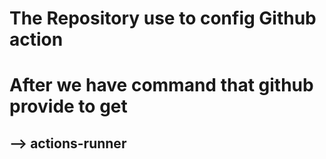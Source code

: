 # The Repository use to config Github action 

# After we have command that github  provide to get 
## --> actions-runner  